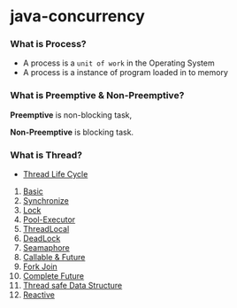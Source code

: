 # java-concurrency

### What is Process?

* A process is a `unit of work` in the Operating System
* A process is a instance of program loaded in to memory

### What is Preemptive & Non-Preemptive?

**Preemptive** is non-blocking task, 

**Non-Preemptive**  is blocking task. 


### What is Thread?






* [Thread Life Cycle](ThreadLifecycle.md)
1.  [Basic](src/main/java/in/thirumal/t1basic)
2.  [Synchronize](src/main/java/in/thirumal/t2Synchronize)
3.  [Lock](src/main/java/in/thirumal/t2lock)
4.  [Pool-Executor](src/main/java/in/thirumal/t2poool)
5.  [ThreadLocal](src/main/java/in/thirumal/t1threadlocal)
6.  [DeadLock](src/main/java/in/thirumal/t5deadlock)
7.  [Seamaphore](src/main/java/in/thirumal/t6semaphore)
8.  [Callable & Future](src/main/java/in/thirumal/t1callablefuture)
9.  [Fork Join](src/main/java/in/thirumal/forkjoin)
10. [Complete Future](src/main/java/in/thirumal/t1completablefuture)
11. [Thread safe Data Structure](src/main/java/in/thirumal/t1threadsafedatastructure)
12. [Reactive](src/main/java/in/thirumal/t1reactive)
